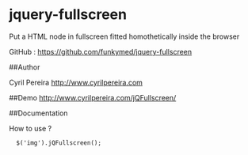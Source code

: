 jquery-fullscreen
=================

Put a HTML node in fullscreen fitted homothetically inside the browser

GitHub : https://github.com/funkymed/jquery-fullscreen

##Author

Cyril Pereira http://www.cyrilpereira.com

##Demo
http://www.cyrilpereira.com/jQFullscreen/

##Documentation

How to use ?

~~~
  $('img').jQFullscreen();
~~~
